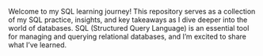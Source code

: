 Welcome to my SQL learning journey! This repository serves as a collection of my SQL practice, insights, and key takeaways as I dive deeper into the world of databases. SQL (Structured Query Language) is an essential tool for managing and querying relational databases, and I’m excited to share what I’ve learned.
